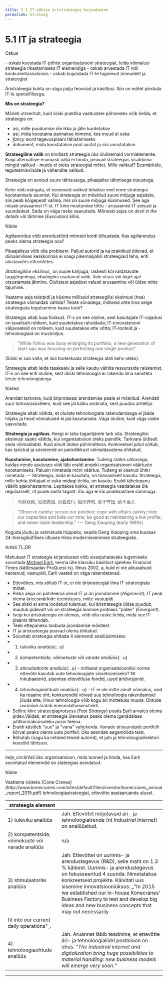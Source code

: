 ```yaml
---
title: 5.1 IT-põhise äristrateegia kujundamine
permalink: Strateeg
---
```


# 5.1 IT ja strateegia

<p class='tags'>Oskus</p>
- oskab koostada IT-põhist organisatsiooni strateegiat, leida võimalusi strateegia rikastamiseks IT elemendiga
- oskab arvestada IT rolli konkurentsianalüüsis
- oskab kujundada IT-le tuginevat ärimudelit ja strateegiat

Äristrateegia kohta on väga palju teooriad ja käsitlusi. Siin on mõtet piirduda IT-le spetsiifilisega.

__Mis on strateegia?__

Mõneti utreeritult, kuid siiski praktika vaatlustele põhinedes võib öelda, et strateegia on:

- asi, mille puudumise üle ikka ja jälle kurdetakse
- asi, mida koostama pannakse inimene, kes muud ei oska
- _fancy word_ tegevusplaani tähistamiseks
- dokument, mida koostatakse pool aastat ja siis unustatakse.

__Strateegiline valik__ on kindlasti strateegia üks olulisemaid vormielemente. Kuigi alternatiive enamasti välja ei tooda, peavad strateegias sisalduma mingid valikud - muidu ei oleks strateegial mõtet. Mille valikud? Eesmärkide, tegutsemisviiside ja vahendite valikud.

Strateegia on seotud suure tähtsusega, pikaajalise täitmisega otsustega.

Kohe võib märgata, et esimesed valikud tehakse veel enne strateegia koostamisele asumist. Kui strateegia on mõeldud suure mõjuga asjadele, siis peab kõigepealt valima, mis on suure mõjuga küsimused. See aga nõuab arusaamist IT-st. IT kiire muutumise tõttu - arusaamist IT seisust ja suundadest. Seda on väga raske saavutada. Mõneski asjas on _devil in the details_ või täitmise (_Execution_) kihis.

<p class='tags'>Näide</p>
Agiilarendus võib arendustööd mitmeid kordi tõhustada. Kas agiilarendus peaks olema strateegia osa?

Pikaajalisus võib olla probleem. Paljud autorid ja ka praktikud ütlevad, et dünaamilises keskkonnas ei saagi pikemaajalisi strateegiaid teha, eriti alustavates ettevõtetes.

_Strateegiline eksimus__ on suure kahjuga, raskesti kõrvaldatavate tagajärgedega, ebaõigeks osutunud valik. Vale otsus või õigel ajal otsustamata jätmine. Olulistest asjadest valesti arusaamine või üldse mitte tajumine. 

Vaatame asja teistpidi ja küsime milliseid strateegilisi eksimusi (hea) strateegia võimaldab vältida? Teiste sõnadega, milliseid ohte ilma selge strateegiata tegutsemine kaasa toob?

Strateegia aitab luua fookust. IT-s on see oluline, sest kasutajate IT-vajadusi on tavaliselt rohkem, kuid suudetakse rahuldada; IT-innovatsiooni väljavaateid on rohkem, kuid suudetakse ette võtta;  IT-tooteid ja -tehnoloogiaid on mustmiljon. 

> "While Yahoo was busy enlarging its portfolio, a new generation of start-ups was focusing on perfecting one single product"

(Siiski ei saa väita, et laia tooteskaala strateegia alati kehv oleks).

Strateegia aitab leida tasakaalu ja selle kaudu vältida ressursside raiskamist. IT-s on see eriti oluline, sest ükski tehnoloogia ei rakendu ilma seosteta teiste tehnoloogiatega.

<p class='tags'>Näited</p> 
Arendati tarkvara, kuid äriprotsessi arendamise peale ei mõeldud. Arendati suur tarkvarasüsteem, kuid see jäi käiku andmata, sest puudus äritellija.

Strateegia aitab vältida, et oluliste tehnoloogiate rakendamisega ei jääda hiljaks ja head võimalused ei jää kasutamata. Väga oluline, kuid väga raske saavutada.

__Strateegia ja agiilsus__. Keegi ei taha tagantjärele tark olla. Strateegilisi eksimusi saaks vältida, kui organisatsioon oleks paindlik. Tarkvara üldiselt seda võimaldabki. Kuid ainult üldise põhimõttena. Konkreetsel juhul sõltub, kas taristud ja süsteemid on paindlikkust võimaldavatena ehitatud.

__Koostamine, kasutamine, ajakohastamine__. Tudeng rääkis uhkusega, kuidas nende asutuses viidi läbi eraldi projekt organisatsiooni väärtuste koostamiseks. Palusin nimetada mõni väärtus. Tudeng ei osanud ühtki nimetada. -- Strateegia, mida ei kasutata, on tõenäoliselt kasutu. Strateegia, mille kohta töötajad ei oska midagi öelda, on kasutu. Eraldi tähelepanu väärib ajakohastamine. Lepitakse kokku, et strateegia vaadatakse üle regulaarselt, nt poole aasta tagant. Elu aga ei käi pooleaastase sammuga.

> 冷静观察, 站稳脚跟, 沉着应付, 韬光养晦, 善于守拙, 绝不当头

> "Observe calmly; secure our position; cope with affairs calmly; hide our capacities and bide our time; be good at maintaining a low profile; and never claim leadership.” --- Deng Xiaoping (early 1990s)

Koguda jõudu ja valmistuda hüppeks, seadis Deng Xiaoping oma kuulsas 24-hieroglüüfilises ütluses Hiina moderniseerimise strateegiaks.

<p class='tags'>Artikli TL;DR</p>

Mahukast IT strateegia kirjandusest võib sissejuhatavaks lugemiseks soovitada [Michael Earli](https://en.wikipedia.org/wiki/Michael_Earl_(academic)), teema ühe klassiku käsitlust ajalehes Financial Times (kättesaadav ProQuest-is). Ilmus 2002. a, kuid ei ole aktuaalsust kaotanud; vastupidi, Earli vaated on väga rakendatavad.

- Ettevõttes, mis sõltub IT-st, ei ole äristrateegial ilma IT strateegiata mõtet.
- Pikka aega on põhiteema olnud IT ja äri joondamine (_Alignment_); IT peab olema ärieesmärkide teenistuses, mitte vastupidi.
- See siiski ei anna loodetud tulemusi, kui äristrateegia üldse puudub, muutub pidevalt või on strateegia loomise protsess "pidev" (_Emergent_).
- Isegi kui äristrateegia on olemas, võib olla raske öelda, mida see IT plaanis tähendab.
- Teeb ettepaneku loobuda joondamise mõistest.
- IT ja äristrateegia peavad olema ühitatud.
- Soovitab strateegia ehitada 4 elemendi analüüsimisele:
- 1) *tuleviku analüüs*{: .u}
- 2) *kompetentside, võimekuste või varade analüüs*{: .u}
- 3) *stimulaatorite analüüs*{: .u} - milliseid organisatsioonilisi vorme ettevõte kasutab uute tehnoloogiate sissetoomiseks? Nt inkubaatorid, sisemise ettevõtluse fondid, uued äridivisjonid.
- 4) *tehnoloogiaohtude analüüs*{: .u} - IT ei ole mitte ainult võimalus, vaid ka reaalne oht; konkurendid võivad uue tehnoloogia rakendamisel jõuda ette; ilmuv tehnoloogia võib kogu äri mõttetuks muuta. Ohtude uurimine äratab enesealalhoiuinstinkti.
- Selline kiire strateegiaprotsess (_Fast Strategy_) peaks Earli arvates olema pidev.Väidab, et strateegia ülevaatus peaks olema iganädalase juhtkonnakoosoleku püsiv teema.
- Eraldi käsitleb "uue" ja "vana" vahekorda. Vanade ärisuundade portfelli kõrval peaks olema uute portfell. Üks asendab aegamööda teist.
- Rõhutab (nagu ka mitmed teised autorid), et juhi ja tehnoloogiadirektori koostöö tähtsust.

---

<p class='action'><i class="material-icons ikoon">help_circle</i>Vali üks organisatsioon, mida tunned ja hinda, kas Earli soovitatud elemendid on stateegias esindatud.</p>

<p class='tags'>Näide</p>
Vaatleme näiteks [Cone Cranes](http://www.konecranes.com/sites/default/files/investor/konecranes_annual_report_2015.pdf) tehnoloogiastrateegiat, ettevõtte aastaaruande alusel.

| strateegia element   |     |
|----|-----|
| 1) tuleviku analüüs | Jah. Ettevõtet mõjutavaid äri- ja tehnoloogiatrende (nt _Industrial Internet_) on analüüsitud. |
| 2) kompetentside, võimekuste või varade analüüs | n/a |
| 3) stimulaatorite analüüs | Jah. Ettevõttel on uurimis- ja arendustegevus (R&D), selle maht on 1.3 % käibest. Uurimis- ja arendustegevus on fokusseeritud 4 suunda. Nimetatakse konkreetseid projekte. Käivitati uus sisemine innovatsiooniüksus: _"In 2015 we established our in-house Konecranes’ Business Factory to test and develop big ideas and new business concepts that may not necessarily 
fit into our current daily operations"_. |
| 4) tehnoloogiaohtude analüüs | Jah. Aruannet läbib teadmine, et ettevõtte äri- ja tehnoloogialiidri positsioon on ohus. _"The industrial internet and digitalization bring huge possibilities to material handling: new business models will emerge very soon."_ | 

---

<!-- p class='action'><i class="material-icons ikoon">help_circle</i>Ärisuhete võrgustiku ehitamine - kuidas IT võiks aidata?</p -->

<!-- p class='tags'>Mõiste</p>
__software-driven__, äri, mille tuumaks on IT. -->

